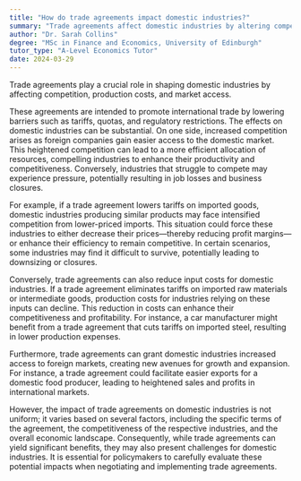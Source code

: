```yaml
---
title: "How do trade agreements impact domestic industries?"
summary: "Trade agreements affect domestic industries by altering competition, production costs, and market access, thereby shaping overall economic dynamics and influencing local businesses' performance and sustainability."
author: "Dr. Sarah Collins"
degree: "MSc in Finance and Economics, University of Edinburgh"
tutor_type: "A-Level Economics Tutor"
date: 2024-03-29
---
```


Trade agreements play a crucial role in shaping domestic industries by affecting competition, production costs, and market access.

These agreements are intended to promote international trade by lowering barriers such as tariffs, quotas, and regulatory restrictions. The effects on domestic industries can be substantial. On one side, increased competition arises as foreign companies gain easier access to the domestic market. This heightened competition can lead to a more efficient allocation of resources, compelling industries to enhance their productivity and competitiveness. Conversely, industries that struggle to compete may experience pressure, potentially resulting in job losses and business closures.

For example, if a trade agreement lowers tariffs on imported goods, domestic industries producing similar products may face intensified competition from lower-priced imports. This situation could force these industries to either decrease their prices—thereby reducing profit margins—or enhance their efficiency to remain competitive. In certain scenarios, some industries may find it difficult to survive, potentially leading to downsizing or closures.

Conversely, trade agreements can also reduce input costs for domestic industries. If a trade agreement eliminates tariffs on imported raw materials or intermediate goods, production costs for industries relying on these inputs can decline. This reduction in costs can enhance their competitiveness and profitability. For instance, a car manufacturer might benefit from a trade agreement that cuts tariffs on imported steel, resulting in lower production expenses.

Furthermore, trade agreements can grant domestic industries increased access to foreign markets, creating new avenues for growth and expansion. For instance, a trade agreement could facilitate easier exports for a domestic food producer, leading to heightened sales and profits in international markets.

However, the impact of trade agreements on domestic industries is not uniform; it varies based on several factors, including the specific terms of the agreement, the competitiveness of the respective industries, and the overall economic landscape. Consequently, while trade agreements can yield significant benefits, they may also present challenges for domestic industries. It is essential for policymakers to carefully evaluate these potential impacts when negotiating and implementing trade agreements.
    
